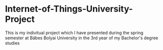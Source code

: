 # Internet-of-Things-University-Project
This is my indivitual project which I have presented during the spring semester at Bábes Bolyai University in the 3rd year of my Bachelor's degree studies
